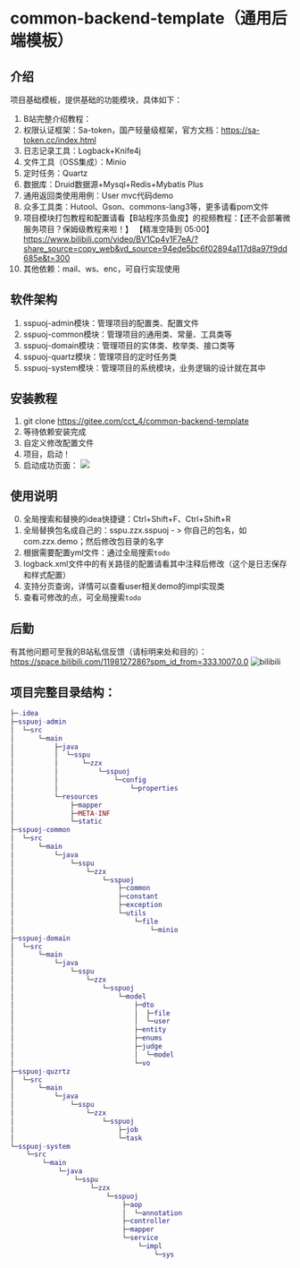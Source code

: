 # common-backend-template（通用后端模板）

## 介绍
项目基础模板，提供基础的功能模块，具体如下：
1. B站完整介绍教程：
2. 权限认证框架：Sa-token，国产轻量级框架，官方文档：https://sa-token.cc/index.html
3. 日志记录工具：Logback+Knife4j
4. 文件工具（OSS集成）：Minio
5. 定时任务：Quartz
6. 数据库：Druid数据源+Mysql+Redis+Mybatis Plus
7. 通用返回类使用用例：User mvc代码demo
8. 众多工具类：Hutool、Gson、commons-lang3等，更多请看pom文件
9. 项目模块打包教程和配置请看【B站程序员鱼皮】的视频教程：【还不会部署微服务项目？保姆级教程来啦！】 【精准空降到 05:00】 https://www.bilibili.com/video/BV1Cp4y1F7eA/?share_source=copy_web&vd_source=94ede5bc6f02894a117d8a97f9dd685e&t=300
10. 其他依赖：mail、ws、enc，可自行实现使用

## 软件架构
1. sspuoj-admin模块：管理项目的配置类、配置文件
2. sspuoj-common模块：管理项目的通用类、常量、工具类等
3. sspuoj-domain模块：管理项目的实体类、枚举类、接口类等
4. sspuoj-quartz模块：管理项目的定时任务类
5. sspuoj-system模块：管理项目的系统模块，业务逻辑的设计就在其中


## 安装教程

1. git clone https://gitee.com/cct_4/common-backend-template
2. 等待依赖安装完成
3. 自定义修改配置文件
4. 项目，启动！
5. 启动成功页面：
![](https://picst.sunbangyan.cn/2023/11/17/d63c6af825fc8247ff7e6b13716959b7.png)

## 使用说明
0. 全局搜索和替换的idea快捷键：Ctrl+Shift+F、Ctrl+Shift+R
1. 全局替换包名成自己的：sspu.zzx.sspuoj - > 你自己的包名，如com.zzx.demo；然后修改包目录的名字
2. 根据需要配置yml文件：通过全局搜索`todo`
3. logback.xml文件中的有关路径的配置请看其中注释后修改（这个是日志保存和样式配置）
4. 支持分页查询，详情可以查看user相关demo的impl实现类
5. 查看可修改的点，可全局搜索`todo`


## 后勤
有其他问题可至我的B站私信反馈（请标明来处和目的）：https://space.bilibili.com/1198127286?spm_id_from=333.1007.0.0
![bilibili](https://picdl.sunbangyan.cn/2023/11/17/0629277188fb42abe56b5417e7d09b95.png)

## 项目完整目录结构：
```lua
├─.idea
├─sspuoj-admin
│  └─src
│      └─main
│          ├─java
│          │  └─sspu
│          │      └─zzx
│          │          └─sspuoj
│          │              └─config
│          │                  └─properties
│          └─resources
│              ├─mapper
│              ├─META-INF
│              └─static
├─sspuoj-common
│  └─src
│      └─main
│          └─java
│              └─sspu
│                  └─zzx
│                      └─sspuoj
│                          ├─common
│                          ├─constant
│                          ├─exception
│                          └─utils
│                              └─file
│                                  └─minio
├─sspuoj-domain
│  └─src
│      └─main
│          └─java
│              └─sspu
│                  └─zzx
│                      └─sspuoj
│                          └─model
│                              ├─dto
│                              │  ├─file
│                              │  └─user
│                              ├─entity
│                              ├─enums
│                              ├─judge
│                              │  └─model
│                              └─vo
├─sspuoj-quzrtz
│  └─src
│      └─main
│          └─java
│              └─sspu
│                  └─zzx
│                      └─sspuoj
│                          ├─job
│                          └─task
└─sspuoj-system
    └─src
        └─main
            └─java
                └─sspu
                    └─zzx
                        └─sspuoj
                            ├─aop
                            │  └─annotation
                            ├─controller
                            ├─mapper
                            └─service
                                └─impl
                                    └─sys